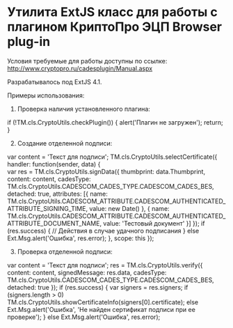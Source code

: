 Утилита ExtJS класс для работы с плагином КриптоПро ЭЦП Browser plug-in
=======================================================================

Условия требуемые для работы доступны по ссылке: http://www.cryptopro.ru/cadesplugin/Manual.aspx

Разрабатывалось под ExtJS 4.1.

Примеры использования:

1. Проверка наличия установленного плагина:

if (!TM.cls.CryptoUtils.checkPlugin()) {
  alert('Плагин не загружен');
  return;
}

2. Создание отделенной подписи:

var content = 'Текст для подписи';
TM.cls.CryptoUtils.selectCertificate({
    handler: function(sender, data) {    
      var res = TM.cls.CryptoUtils.signData({
        thumbprint: data.Thumbprint,
        content: content,
        cadesType: TM.cls.CryptoUtils.CADESCOM_CADES_TYPE.CADESCOM_CADES_BES,
        detached: true,
        attributes: [{
            name: TM.cls.CryptoUtils.CADESCOM_ATTRIBUTE.CADESCOM_AUTHENTICATED_ATTRIBUTE_SIGNING_TIME,
            value: new Date()
          }, {
            name: TM.cls.CryptoUtils.CADESCOM_ATTRIBUTE.CADESCOM_AUTHENTICATED_ATTRIBUTE_DOCUMENT_NAME,
            value: 'Тестовый документ'
          }]
        });
        if (res.success) {
           // Действия в случае удачного подписания
        } else
          Ext.Msg.alert('Ошибка', res.error);
    },
    scope: this
});

3. Проверка отделенной подписи:

var content = 'Текст для подписи';
res = TM.cls.CryptoUtils.verify({
  content: content,
  signedMessage: res.data,
  cadesType: TM.cls.CryptoUtils.CADESCOM_CADES_TYPE.CADESCOM_CADES_BES,
  detached: true
});
if (res.success) {
  var signers = res.signers;
  if (signers.length > 0)
    TM.cls.CryptoUtils.showCertificateInfo(signers[0].certificate);
  else
    Ext.Msg.alert('Ошибка', 'Не найден сертификат подписи при ее проверке');
}
else
  Ext.Msg.alert('Ошибка', res.error);
